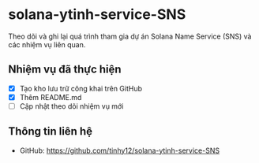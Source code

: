 # solana-ytinh-service-SNS
Theo dõi và ghi lại quá trình tham gia dự án Solana Name Service (SNS) và các nhiệm vụ liên quan.
## Nhiệm vụ đã thực hiện
- [x] Tạo kho lưu trữ công khai trên GitHub
- [x] Thêm README.md
- [ ] Cập nhật theo dõi nhiệm vụ mới
## Thông tin liên hệ
- GitHub: https://github.com/tinhy12/solana-ytinh-service-SNS
